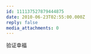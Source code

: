 ```yaml
---
id: 111137527879444875
date: 2010-06-23T02:55:00.000Z
reply: false
media_attachments: 0
---
```


验证幸福 ​​​​

